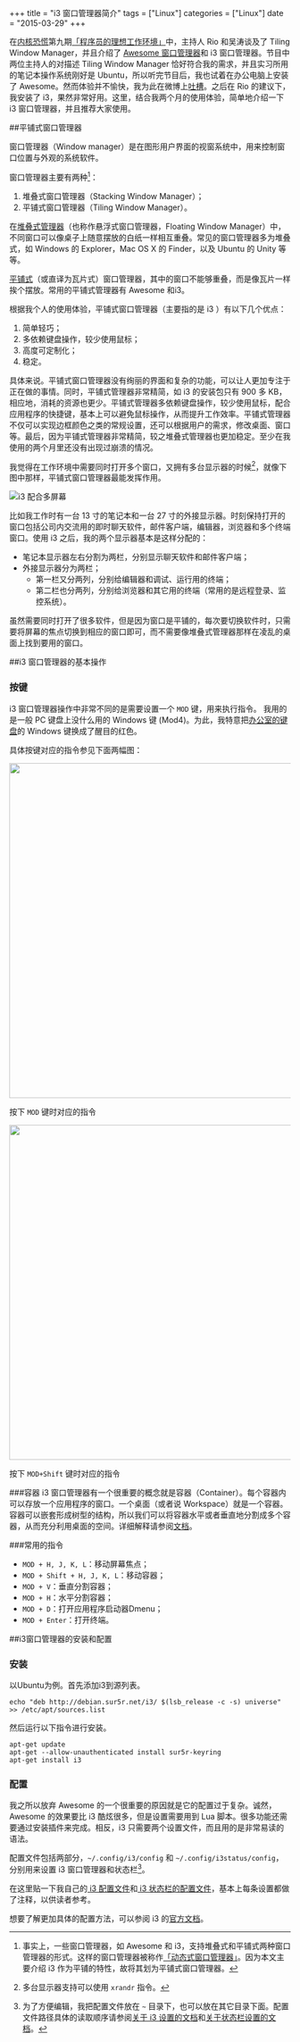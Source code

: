 +++
title       = "i3 窗口管理器简介"
tags        = ["Linux"]
categories  = ["Linux"]
date        = "2015-03-29"
+++

在[内核恐慌](http://kernelpanic.fm)第九期[「程序员的理想工作环境」](http://ipn.li/kernelpanic/9/)中，主持人 Rio 和吴涛谈及了 Tiling Window Manager，并且介绍了 [Awesome 窗口管理器](http://awesome.naquadah.org/)和 i3 窗口管理器。节目中两位主持人的对描述 Tiling Window Manager 恰好符合我的需求，并且实习所用的笔记本操作系统刚好是 Ubuntu，所以听完节目后，我也试着在办公电脑上安装了 Awesome。然而体验并不愉快，我为此在微博上[吐槽](http://www.weibo.com/2622511625/C1N9FgPr5)。之后在 Rio 的建议下，我安装了 i3，果然非常好用。这里，结合我两个月的使用体验，简单地介绍一下 i3 窗口管理器，并且推荐大家使用。

##平铺式窗口管理器

窗口管理器（Window manager）是在图形用户界面的视窗系统中，用来控制窗口位置与外观的系统软件。

窗口管理器主要有两种[^type]：

1. 堆叠式窗口管理器（Stacking Window Manager）；
1. 平铺式窗口管理器（Tiling Window Manager）。

在[堆叠式管理器](http://en.wikipedia.org/wiki/Stacking_window_manager)（也称作悬浮式窗口管理器，Floating Window Manager）中，不同窗口可以像桌子上随意摆放的白纸一样相互重叠。常见的窗口管理器多为堆叠式，如 Windows 的 Explorer，Mac OS X 的 Finder，以及 Ubuntu 的 Unity 等等。

[平铺式](http://en.wikipedia.org/wiki/Tiling_window_manager)（或直译为瓦片式）窗口管理器，其中的窗口不能够重叠，而是像瓦片一样挨个摆放。常用的平铺式管理器有 Awesome 和i3。

根据我个人的使用体验，平铺式窗口管理器（主要指的是 i3 ）有以下几个优点：

1. 简单轻巧；
2. 多依赖键盘操作，较少使用鼠标；
3. 高度可定制化；
4. 稳定。

具体来说。平铺式窗口管理器没有绚丽的界面和复杂的功能，可以让人更加专注于正在做的事情。同时，平铺式管理器非常精简，如 i3 的安装包只有 900 多 KB，相应地，消耗的资源也更少。平铺式管理器多依赖键盘操作，较少使用鼠标，配合应用程序的快捷键，基本上可以避免鼠标操作，从而提升工作效率。平铺式管理器不仅可以实现边框颜色之类的常规设置，还可以根据用户的需求，修改桌面、窗口等。最后，因为平铺式管理器非常精简，较之堆叠式管理器也更加稳定。至少在我使用的两个月里还没有出现过崩溃的情况。

我觉得在工作环境中需要同时打开多个窗口，又拥有多台显示器的时候[^monitor]，就像下图中那样，平铺式窗口管理器最能发挥作用。

![i3 配合多屏幕](http://awesome.naquadah.org/images/6mon.small.png)

比如我工作时有一台 13 寸的笔记本和一台 27 寸的外接显示器。时刻保持打开的窗口包括公司内交流用的即时聊天软件，邮件客户端，编辑器，浏览器和多个终端窗口。使用 i3 之后，我的两个显示器基本是这样分配的：

* 笔记本显示器左右分割为两栏，分别显示聊天软件和邮件客户端；
* 外接显示器分为两栏；
  * 第一栏又分两列，分别给编辑器和调试、运行用的终端；
  * 第二栏也分两列，分别给浏览器和其它用的终端（常用的是远程登录、监控系统）。

虽然需要同时打开了很多软件，但是因为窗口是平铺的，每次要切换软件时，只需要将屏幕的焦点切换到相应的窗口即可，而不需要像堆叠式管理器那样在凌乱的桌面上找到要用的窗口。

##i3 窗口管理器的基本操作
### 按键
i3 窗口管理器操作中非常不同的是需要设置一个 `MOD` 键，用来执行指令。
我用的是一般 PC 键盘上没什么用的 Windows 键 (Mod4)。为此，我特意把[办公室的键盘](http://instagram.com/p/0N9WKCBDZt/)的 Windows 键换成了醒目的红色。

具体按键对应的指令参见下面两幅图：

<img src="http://i3wm.org/docs/keyboard-layer1.png" width="600"/>

按下 `MOD` 键时对应的指令

<img src="http://i3wm.org/docs/keyboard-layer2.png" width="600"/>

按下 `MOD+Shift` 键时对应的指令

###容器
i3 窗口管理器有一个很重要的概念就是容器（Container）。每个容器内可以存放一个应用程序的窗口。一个桌面（或者说 Workspace）就是一个容器。容器可以嵌套形成树型的结构，所以我们可以将容器水平或者垂直地分割成多个容器，从而充分利用桌面的空间。详细解释请参阅[文档](http://i3wm.org/docs/userguide.html#_tree)。

###常用的指令
* `MOD + H, J, K, L`：移动屏幕焦点；
* `MOD + Shift + H, J, K, L`：移动容器；
* `MOD + V`：垂直分割容器；
* `MOD + H`：水平分割容器；
* `MOD + D`：打开应用程序启动器Dmenu；
* `MOD + Enter`：打开终端。

##i3窗口管理器的安装和配置
### 安装
以Ubuntu为例。首先添加i3到源列表。

```
echo "deb http://debian.sur5r.net/i3/ $(lsb_release -c -s) universe" >> /etc/apt/sources.list
```

然后运行以下指令进行安装。

```
apt-get update
apt-get --allow-unauthenticated install sur5r-keyring
apt-get install i3
```

### 配置
我之所以放弃 Awesome 的一个很重要的原因就是它的配置过于复杂。诚然，Awesome 的效果要比 i3 酷炫很多，但是设置需要用到 Lua 脚本。很多功能还需要通过安装插件来完成。相反，i3 只需要两个设置文件，而且用的是非常易读的语法。

配置文件包括两部分，`~/.config/i3/config` 和 `~/.config/i3status/config`，分别用来设置 i3 窗口管理器和状态栏[^config]。

在这里贴一下我自己的[ i3 配置文件](https://github.com/yumminhuang/dotfiles/blob/master/files/i3_config)和[ i3 状态栏的配置文件](https://github.com/yumminhuang/dotfiles/blob/master/files/i3status_config)，基本上每条设置都做了注释，以供读者参考。

想要了解更加具体的配置方法，可以参阅 i3 的[官方文档](http://i3wm.org/docs/)。

[^type]: 事实上，一些窗口管理器，如 Awesome 和 i3，支持堆叠式和平铺式两种窗口管理器的形式。这样的窗口管理器被称作[「动态式窗口管理器」](http://en.wikipedia.org/wiki/Dynamic_window_manager)。因为本文主要介绍 i3 作为平铺的特性，故将其划为平铺式窗口管理器。

[^monitor]: 多台显示器支持可以使用 `xrandr` 指令。

[^config]: 为了方便编辑，我把配置文件放在 `~` 目录下，也可以放在其它目录下面。配置文件路径具体的读取顺序请参阅[关于 i3 设置的文档](http://i3wm.org/docs/userguide.html#configuring)和[关于状态栏设置的文档](http://i3wm.org/i3status/manpage.html#_options)。